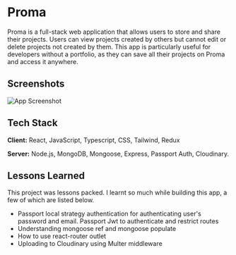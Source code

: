 # Proma
Proma is a full-stack web application that allows users to store and share their projects. Users can view projects created by others but cannot edit or delete projects not created by them. 
This app is particularly useful for developers without a portfolio, as they can save all their projects on Proma and access it anywhere.

## Screenshots
![App Screenshot](https://res.cloudinary.com/nkechi-christabel/image/upload/v1666219163/z7rjmtldcyo11qblquy1.png)

## Tech Stack

**Client:** React, JavaScript, Typescript, CSS, Tailwind, Redux </br>

**Server:** Node.js, MongoDB, Mongoose, Express, Passport Auth, Cloudinary.

## Lessons Learned
This project was lessons packed. I learnt so much while building this app, a few of which are listed below.

<ul>
  <li>Passport local strategy authentication for authenticating user's password and email. Passport Jwt to authenticate and restrict routes</li>
  <li>Understanding mongoose ref and mongoose populate</li> 
  <li>How to use react-router outlet</li> 
  <li>Uploading to Cloudinary using Multer middleware</li> 
</ul>
